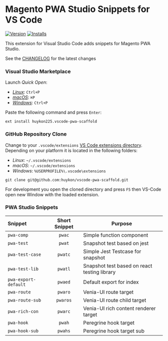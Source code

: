 # Magento PWA Studio Snippets for VS Code

[![Version](https://img.shields.io/visual-studio-marketplace/v/larsroettig.vscode-pwa-studio?style=for-the-badge)](https://img.shields.io/visual-studio-marketplace/d/larsroettig.vscode-pwa-studio?style=for-the-badge)
[![Installs](https://img.shields.io/visual-studio-marketplace/d/larsroettig.vscode-pwa-studio?style=for-the-badge)](https://img.shields.io/visual-studio-marketplace/d/larsroettig.vscode-pwa-studio?style=for-the-badge)

This extension for Visual Studio Code adds snippets for Magento PWA Studio.

See the [CHANGELOG](CHANGELOG.md) for the latest changes

### Visual Studio Marketplace

Launch _Quick Open_:

-   [_Linux_](https://code.visualstudio.com/shortcuts/keyboard-shortcuts-linux.pdf): `Ctrl+P`
-   [_macOS_](https://code.visualstudio.com/shortcuts/keyboard-shortcuts-macos.pdf): `⌘P`
-   [_Windows_](https://code.visualstudio.com/shortcuts/keyboard-shortcuts-windows.pdf): `Ctrl+P`

Paste the following command and press `Enter`:

```shell
ext install huykon225.vscode-pwa-scaffold
```

### GitHub Repository Clone

Change to your `.vscode/extensions` [VS Code extensions directory](https://code.visualstudio.com/docs/extensions/install-extension#_side-loading).
Depending on your platform it is located in the following folders:

-   _Linux_: `~/.vscode/extensions`
-   _macOS_: `~/.vscode/extensions`
-   _Windows_: `%USERPROFILE%\.vscode\extensions`

```shell
git clone git@github.com:huykon/vscode-pwa-scaffold.git
```

For development you open the cloned directory and press `F5` then VS-Code open new Window with the loaded extension.

### PWA Studio Snippets

| Snippet              | Short Snippet | Purpose                                      |
| :------------------- | :-----------: | -------------------------------------------- |
| `pwa-comp`           |    `pwac`     | Simple function component                    |
| `pwa-test`           |    `pwat`     | Snapshot test based on jest                  |
| `pwa-test-case`      |    `pwatc`    | Simple Jest Testcase for snapshot            |
| `pwa-test-lib`       |    `pwatl`    | Snapshot test based on react testing library |
| `pwa-export-default` |    `pwaed`    | Default export for index                     |
| `pwa-route`          |    `pwaro`    | Venia-UI route target                        |
| `pwa-route-sub`      |   `pwaros`    | Venia-UI route child target                  |
| `pwa-rich-con`       |    `pwarc`    | Venia-UI rich content renderer target        |
| `pwa-hook`           |    `pwah`     | Peregrine hook target                        |
| `pwa-hook-sub`       |    `pwahs`    | Peregrine hook target sub                    |
